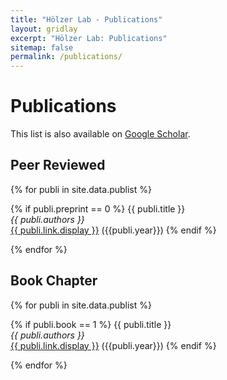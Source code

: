 ```yaml
---
title: "Hölzer Lab - Publications"
layout: gridlay
excerpt: "Hölzer Lab: Publications"
sitemap: false
permalink: /publications/
---
```


# Publications

This list is also available on [Google Scholar](https://scholar.google.de/citations?user=DMZ7Hc8AAAAJ).

## Peer Reviewed

{% for publi in site.data.publist %}

  {% if publi.preprint == 0 %}
  {{ publi.title }} <br />
  <em>{{ publi.authors }} </em><br />
  <a href="{{ publi.link.url }}">{{ publi.link.display }}</a> ({{publi.year}})
  {% endif %}

{% endfor %}

## Book Chapter

{% for publi in site.data.publist %}

  {% if publi.book == 1 %}
  {{ publi.title }} <br />
  <em>{{ publi.authors }} </em><br />
  <a href="{{ publi.link.url }}">{{ publi.link.display }}</a> ({{publi.year}})
  {% endif %}

{% endfor %}
